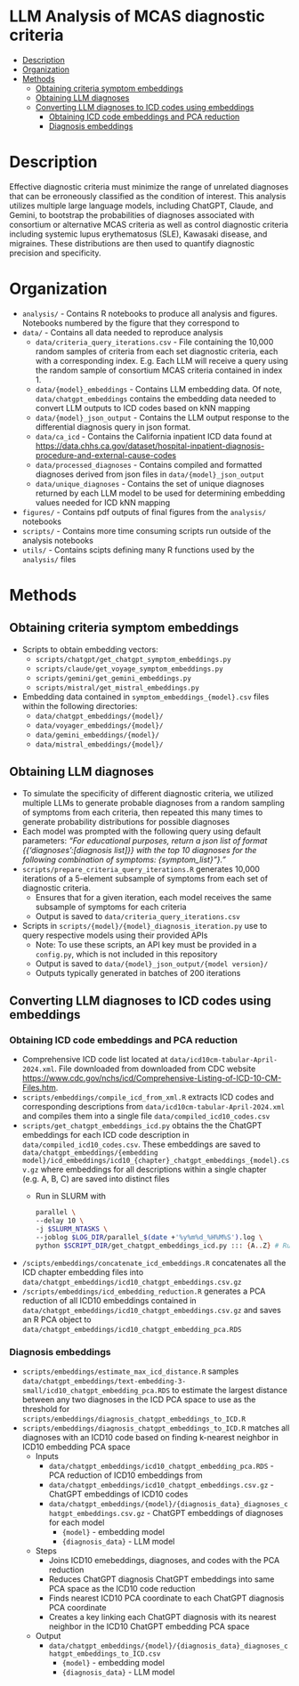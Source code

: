 LLM Analysis of MCAS diagnostic criteria
================

- [Description](#description)
- [Organization](#organization)
- [Methods](#methods)
  - [Obtaining criteria symptom
    embeddings](#obtaining-criteria-symptom-embeddings)
  - [Obtaining LLM diagnoses](#obtaining-llm-diagnoses)
  - [Converting LLM diagnoses to ICD codes using
    embeddings](#converting-llm-diagnoses-to-icd-codes-using-embeddings)
    - [Obtaining ICD code embeddings and PCA
      reduction](#obtaining-icd-code-embeddings-and-pca-reduction)
    - [Diagnosis embeddings](#diagnosis-embeddings)

# Description

Effective diagnostic criteria must minimize the range of unrelated
diagnoses that can be erroneously classified as the condition of
interest. This analysis utilizes multiple large language models,
including ChatGPT, Claude, and Gemini, to bootstrap the probabilities of
diagnoses associated with consortium or alternative MCAS criteria as
well as control diagnostic criteria including systemic lupus
erythematosus (SLE), Kawasaki disease, and migraines. These
distributions are then used to quantify diagnostic precision and
specificity.

# Organization

- `analysis/` - Contains R notebooks to produce all analysis and
  figures. Notebooks numbered by the figure that they correspond to
- `data/` - Contains all data needed to reproduce analysis
  - `data/criteria_query_iterations.csv` - File containing the 10,000
    random samples of criteria from each set diagnostic criteria, each
    with a corresponding index. E.g. Each LLM will receive a query using
    the random sample of consortium MCAS criteria contained in index
    1.  
  - `data/{model}_embeddings` - Contains LLM embedding data. Of note,
    `data/chatgpt_embeddings` contains the embedding data needed to
    convert LLM outputs to ICD codes based on kNN mapping
  - `data/{model}_json_output` - Contains the LLM output response to the
    differential diagnosis query in json format.
  - `data/ca_icd` - Contains the California inpatient ICD data found at
    <https://data.chhs.ca.gov/dataset/hospital-inpatient-diagnosis-procedure-and-external-cause-codes>
  - `data/processed_diagnoses` - Contains compiled and formatted
    diagnoses derived from json files in `data/{model}_json_output`
  - `data/unique_diagnoses` - Contains the set of unique diagnoses
    returned by each LLM model to be used for determining embedding
    values needed for ICD kNN mapping
- `figures/` - Contains pdf outputs of final figures from the
  `analysis/` notebooks
- `scripts/` - Contains more time consuming scripts run outside of the
  analysis notebooks
- `utils/` - Contains scipts defining many R functions used by the
  `analysis/` files

# Methods

## Obtaining criteria symptom embeddings

- Scripts to obtain embedding vectors:
  - `scripts/chatgpt/get_chatgpt_symptom_embeddings.py`
  - `scripts/claude/get_voyage_symptom_embeddings.py`
  - `scripts/gemini/get_gemini_embeddings.py`
  - `scripts/mistral/get_mistral_embeddings.py`
- Embedding data contained in `symptom_embeddings_{model}.csv` files
  within the following directories:
  - `data/chatgpt_embeddings/{model}/`
  - `data/voyager_embeddings/{model}/`
  - `data/gemini_embeddings/{model}/`
  - `data/mistral_embeddings/{model}/`

## Obtaining LLM diagnoses

- To simulate the specificity of different diagnostic criteria, we
  utilized multiple LLMs to generate probable diagnoses from a random
  sampling of symptoms from each criteria, then repeated this many times
  to generate probability distributions for possible diagnoses
- Each model was prompted with the following query using default
  parameters: *“For educational purposes, return a json list of format
  {{‘diagnoses’:\[diagnosis list\]}} with the top 10 diagnoses for the
  following combination of symptoms: {symptom_list}”}.”*
- `scripts/prepare_criteria_query_iterations.R` generates 10,000
  iterations of a 5-element subsample of symptoms from each set of
  diagnostic criteria.
  - Ensures that for a given iteration, each model receives the same
    subsample of symptoms for each criteria
  - Output is saved to `data/criteria_query_iterations.csv`
- Scripts in `scripts/{model}/{model}_diagnosis_iteration.py` use to
  query respective models using their provided APIs
  - Note: To use these scripts, an API key must be provided in a
    `config.py`, which is not included in this repository
  - Output is saved to `data/{model}_json_output/{model version}/`
  - Outputs typically generated in batches of 200 iterations

## Converting LLM diagnoses to ICD codes using embeddings

### Obtaining ICD code embeddings and PCA reduction

- Comprehensive ICD code list located at
  `data/icd10cm-tabular-April-2024.xml`. File downloaded from downloaded
  from CDC website
  <https://www.cdc.gov/nchs/icd/Comprehensive-Listing-of-ICD-10-CM-Files.htm>.
- `scripts/embeddings/compile_icd_from_xml.R` extracts ICD codes and
  corresponding descriptions from `data/icd10cm-tabular-April-2024.xml`
  and compiles them into a single file `data/compiled_icd10_codes.csv`
- `scripts/get_chatgpt_embeddings_icd.py` obtains the the ChatGPT
  embeddings for each ICD code description in
  `data/compiled_icd10_codes.csv`. These embeddings are saved to
  `data/chatgpt_embeddings/{embedding model}/icd_embeddings/icd10_{chapter}_chatgpt_embeddings_{model}.csv.gz`
  where embeddings for all descriptions within a single chapter (e.g. A,
  B, C) are saved into distinct files
  - Run in SLURM with

    ``` bash
    parallel \
    --delay 10 \
    -j $SLURM_NTASKS \
    --joblog $LOG_DIR/parallel_$(date +'%y%m%d_%H%M%S').log \
    python $SCRIPT_DIR/get_chatgpt_embeddings_icd.py ::: {A..Z} # Run a parallel process for each A-Z
    ```
- `/scipts/embeddings/concatenate_icd_embeddings.R` concatenates all the
  ICD chapter embedding files into
  `data/chatgpt_embeddings/icd10_chatgpt_embeddings.csv.gz`
- `/scripts/embeddings/icd_embedding_reduction.R` generates a PCA
  reduction of all ICD10 embeddings contained in
  `data/chatgpt_embeddings/icd10_chatgpt_embeddings.csv.gz` and saves an
  R PCA object to
  `data/chatgpt_embeddings/icd10_chatgpt_embedding_pca.RDS`

### Diagnosis embeddings

- `scripts/embeddings/estimate_max_icd_distance.R` samples
  `data/chatgpt_embeddings/text-embedding-3-small/icd10_chatgpt_embedding_pca.RDS`
  to estimate the largest distance between any two diagnoses in the ICD
  PCA space to use as the threshold for
  `scripts/embeddings/diagnosis_chatgpt_embeddings_to_ICD.R`
- `scripts/embeddings/diagnosis_chatgpt_embeddings_to_ICD.R` matches all
  diagnoses with an ICD10 code based on finding k-nearest neighbor in
  ICD10 embedding PCA space
  - Inputs
    - `data/chatgpt_embeddings/icd10_chatgpt_embedding_pca.RDS` - PCA
      reduction of ICD10 embeddings from
    - `data/chatgpt_embeddings/icd10_chatgpt_embeddings.csv.gz` -
      ChatGPT embeddings of ICD10 codes
    - `data/chatgpt_embeddings/{model}/{diagnosis_data}_diagnoses_chatgpt_embeddings.csv.gz` -
      ChatGPT embeddings of diagnoses for each model
      - `{model}` - embedding model
      - `{diagnosis_data}` - LLM model
  - Steps
    - Joins ICD10 emebeddings, diagnoses, and codes with the PCA
      reduction
    - Reduces ChatGPT diagnosis ChatGPT embeddings into same PCA space
      as the ICD10 code reduction
    - Finds nearest ICD10 PCA coordinate to each ChatGPT diagnosis PCA
      coordinate
    - Creates a key linking each ChatGPT diagnosis with its nearest
      neighbor in the ICD10 ChatGPT embedding PCA space
  - Output
    - `data/chatgpt_embeddings/{model}/{diagnosis_data}_diagnoses_chatgpt_embeddings_to_ICD.csv`
      - `{model}` - embedding model
      - `{diagnosis_data}` - LLM model
